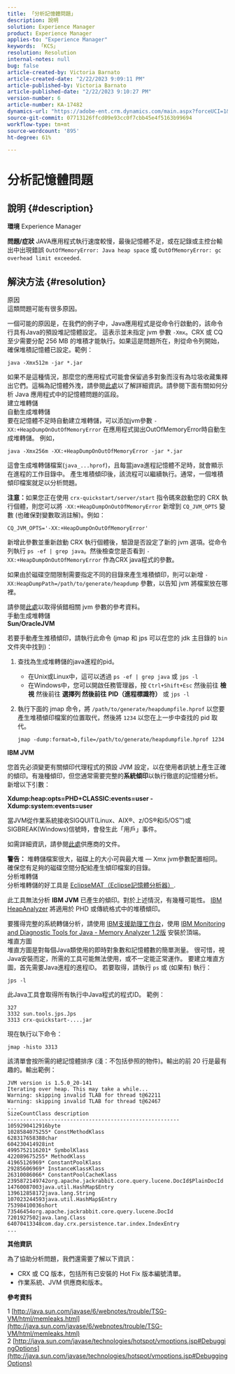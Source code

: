 ```yaml
---
title: 「分析記憶體問題」
description: 說明
solution: Experience Manager
product: Experience Manager
applies-to: "Experience Manager"
keywords: 「KCS」
resolution: Resolution
internal-notes: null
bug: false
article-created-by: Victoria Barnato
article-created-date: "2/22/2023 9:09:11 PM"
article-published-by: Victoria Barnato
article-published-date: "2/22/2023 9:10:27 PM"
version-number: 6
article-number: KA-17482
dynamics-url: "https://adobe-ent.crm.dynamics.com/main.aspx?forceUCI=1&pagetype=entityrecord&etn=knowledgearticle&id=aa844d25-f5b2-ed11-83fe-6045bd0067ea"
source-git-commit: 07713126ffcd09e93cc0f7cbb45e4f5163b99694
workflow-type: tm+mt
source-wordcount: '895'
ht-degree: 61%

---
```


# 分析記憶體問題

## 說明 {#description}

<b>環境</b>
Experience Manager


<b>問題/症狀</b>
JAVA應用程式執行速度較慢，最後記憶體不足，或在記錄或主控台輸出中出現錯誤 `OutOfMemoryError: Java heap space` 或 `OutOfMemoryError: gc overhead limit exceeded`.


## 解決方法 {#resolution}

原因<br>
這類問題可能有很多原因。

一個可能的原因是，在我們的例子中，Java應用程式是從命令行啟動的，該命令行具有Java的預設堆記憶體設定。 這表示並未指定 jvm 參數 `-Xmx`。CRX 或 CQ 至少需要分配 256 MB 的堆積才能執行。如果這是問題所在，則從命令列開始，確保堆積記憶體已設定。範例：


```
java -Xmx512m -jar *.jar
```


如果不是這種情況，那麼您的應用程式可能會保留過多對象而沒有為垃圾收藏集釋出它們。這稱為記憶體外洩，請參閱[此處](http://java.sun.com/javase/6/webnotes/trouble/TSG-VM/html/memleaks.html)以了解詳細資訊。請參閱下面有關如何分析 Java 應用程式中的記憶體問題的區段。<br>建立堆轉儲<br>自動生成堆轉儲<br>
要在記憶體不足時自動建立堆轉儲，可以添加jvm參數 `-XX:+HeapDumpOnOutOfMemoryError` 在應用程式拋出OutOfMemoryError時自動生成堆轉儲。 例如，


```
java -Xmx256m -XX:+HeapDumpOnOutOfMemoryError -jar *.jar
```


這會生成堆轉儲檔案(`java_...hprof`)，且每當java進程記憶體不足時，就會顯示在進程的工作目錄中。 產生堆積傾印後，該流程可以繼續執行。通常，一個堆積傾印檔案就足以分析問題。

<b>注意：</b>如果您正在使用 `crx-quickstart/server/start` 指令碼來啟動您的 CRX 執行個體，則您可以將 `-XX:+HeapDumpOnOutOfMemoryError` 新增到 `CQ_JVM_OPTS` 變數 (也確保對變數取消註解)。例如：


```
CQ_JVM_OPTS='-XX:+HeapDumpOnOutOfMemoryError'
```


新增此參數並重新啟動 CRX 執行個體後，驗證是否設定了新的 jvm 選項。從命令列執行 `ps -ef | grep java`。然後檢查您是否看到 `-XX:+HeapDumpOnOutOfMemoryError` 作為CRX java程式的參數。

如果由於磁碟空間限制需要指定不同的目錄來產生堆積傾印，則可以新增 `-XX:HeapDumpPath=/path/to/generate/heapdump` 參數，以告知 jvm 將檔案放在哪裡。

請參閱[此處](http://java.sun.com/javase/technologies/hotspot/vmoptions.jsp#DebuggingOptions)以取得偵錯相關 jvm 參數的參考資料。
<br>手動生成堆轉儲<br>
<b>Sun/OracleJVM</b>

若要手動產生推積傾印，請執行此命令 (jmap 和 jps 可以在您的 jdk 主目錄的 `bin` 文件夾中找到)：

1. 查找為生成堆轉儲的java進程的pid。
   - 在Unix或Linux中，這可以透過 `ps -ef | grep java` 或 `jps -l`
   - 在Windows中，您可以開啟任務管理器，按 `Ctrl+Shift+Esc` 然後前往 <b>檢視</b> 然後前往 <b>選擇列 </b><b>然後前往</b> <b>PID（進程標識符）</b> 或 `jps -l`
2. 執行下面的 jmap 命令，將 `/path/to/generate/heapdumpfile.hprof` 以您要產生堆積傾印檔案的位置取代，然後將 `1234` 以您在上一步中查找的 pid 取代。

   ```
   jmap -dump:format=b,file=/path/to/generate/heapdumpfile.hprof 1234
   ```


<b>IBM JVM</b>

您首先必須變更有關傾印代理程式的預設 JVM 設定，以在使用者訊號上產生正確的傾印。有幾種傾印，但您通常需要完整的<b>系統傾印</b>以執行徹底的記憶體分析。 新增以下引數：

<b>Xdump:heap:opts=PHD+CLASSIC:events=user -Xdump:system:events=user</b>

當JVM從作業系統接收SIGQUIT(Linux、AIX®、z/OS®和i5/OS™)或SIGBREAK(Windows)信號時，會發生此「用戶」事件。

如需詳細資訊，請參閱[此處](http://pic.dhe.ibm.com/infocenter/java7sdk/v7r0/index.jsp?topic=%2Fcom.ibm.java.aix.70.doc%2Fdiag%2Fpreface%2Fchanges_70%2Foverview_gc.html)供應商的文件。

<b>警告：</b> 堆轉儲檔案很大，磁碟上的大小可與最大堆 — Xmx jvm參數配置相同。 確保您有足夠的磁碟空間分配給產生傾印檔案的目錄。
<br>分析堆轉儲<br>
分析堆轉儲的好工具是 [EclipseMAT（Eclipse記憶體分析器）](https://www.eclipse.org/mat/).

此工具無法分析 <b>IBM JVM</b> 已產生的傾印。對於上述情況，有幾種可能性。 [IBM HeapAnalyzer](https://www.ibm.com/developerworks/community/groups/service/html/communityview?communityUuid=4544bafe-c7a2-455f-9d43-eb866ea60091) 將適用於 PHD 或傳統格式中的堆積傾印。

要獲得完整的系統轉儲分析，請使用 [IBM支援助理工作台](http://www-01.ibm.com/software/support/isa/)，使用 [IBM Monitoring and Diagnostic Tools for Java - Memory Analyzer 1.2版](http://www.ibm.com/developerworks/java/jdk/tools/memoryanalyzer/) 安裝於頂端。
<br>堆直方圖<br>
堆直方圖是對每個Java類使用的即時對象數和記憶體數的簡單測量。 很可惜，視Java安裝而定，所需的工具可能無法使用，或不一定能正常運作。 要建立堆直方圖，首先需要Java進程的進程ID。 若要取得，請執行 `ps` 或 (如果有) 執行：


```
jps -l
```


此Java工具會取得所有執行中Java程式的程式ID。 範例：


```
327 
3332 sun.tools.jps.Jps
3313 crx-quickstart-....jar
```


現在執行以下命令：


```
jmap -histo 3313
```


該清單會按所需的總記憶體排序 (淺：不包括參照的物件)。輸出的前 20 行是最有趣的。輸出範例：


```
JVM version is 1.5.0_20-141
Iterating over heap. This may take a while...
Warning: skipping invalid TLAB for thread t@62211
Warning: skipping invalid TLAB for thread t@62467
...
SizeCountClass description
-------------------------------------------------------
1059290412916byte
1028584075255* ConstMethodKlass
628317658388char
604230414928int
4995752116201* SymbolKlass
422089675255* MethodKlass
41965126969* ConstantPoolKlass
29285606969* InstanceKlassKlass
26310086066* ConstantPoolCacheKlass
2395872149742org.apache.jackrabbit.core.query.lucene.DocId$PlainDocId
14760087003java.util.HashMap$Entry
139612858172java.lang.String
107023244593java.util.HashMap$Entry
75398410036short
73546454org.apache.jackrabbit.core.query.lucene.DocId
7201927502java.lang.Class
64070413348com.day.crx.persistence.tar.index.IndexEntry
...
```


<b>其他資訊</b>

為了協助分析問題，我們還需要了解以下資訊：

- CRX 或 CQ 版本，包括所有已安裝的 Hot Fix 版本編號清單。
- 作業系統、JVM 供應商和版本。


<b>參考資料</b>

1 [http://java.sun.com/javase/6/webnotes/trouble/TSG-VM/html/memleaks.html](http://java.sun.com/javase/6/webnotes/trouble/TSG-VM/html/memleaks.html)
2 [http://java.sun.com/javase/technologies/hotspot/vmoptions.jsp#DebuggingOptions](http://java.sun.com/javase/technologies/hotspot/vmoptions.jsp#DebuggingOptions)
